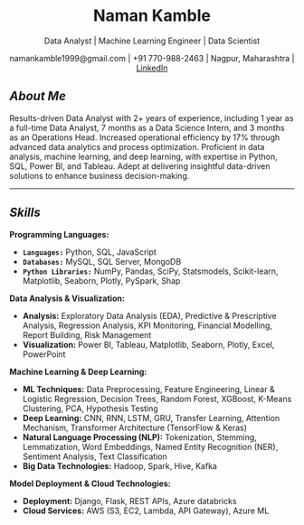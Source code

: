 
<h1 align="center">Naman Kamble</h1>
<p align="center">Data Analyst | Machine Learning Engineer | Data Scientist</p>
<p align="center">namankamble1999@gmail.com | +91 770-988-2463 | Nagpur, Maharashtra | <a href="https://www.linkedin.com/in/naman-kamble-b6005024b/">LinkedIn</a></p>

## ***About Me***
Results-driven Data Analyst with 2+ years of experience, including 1 year as a full-time Data Analyst, 7 months as a Data Science Intern, and 3 months as an Operations Head. Increased operational efficiency by 17% through advanced data analytics and process optimization. Proficient in data analysis, machine learning, and deep learning, with expertise in Python, SQL, Power BI, and Tableau. 
Adept at delivering insightful data-driven solutions to enhance business decision-making.

---

## ***Skills***
**Programming Languages:**
  - **`Languages:`** Python, SQL, JavaScript 
  - **`Databases:`** MySQL, SQL Server, MongoDB 
  - **`Python Libraries:`** NumPy, Pandas, SciPy, Statsmodels, Scikit-learn, Matplotlib, Seaborn, Plotly, PySpark, Shap 


**Data Analysis & Visualization:**
  - **Analysis:** Exploratory Data Analysis (EDA), Predictive & Prescriptive Analysis, Regression Analysis, KPI Monitoring, Financial Modelling, Report Building, Risk Management 
  - **Visualization:** Power BI, Tableau, Matplotlib, Seaborn, Plotly, Excel, PowerPoint

**Machine Learning & Deep Learning:**
  - **ML Techniques:** Data Preprocessing, Feature Engineering, Linear & Logistic Regression, Decision Trees, Random Forest, XGBoost, K-Means Clustering, PCA, Hypothesis Testing
  - **Deep Learning:** CNN, RNN, LSTM, GRU, Transfer Learning, Attention Mechanism, Transformer Architecture (TensorFlow & Keras) 
  - **Natural Language Processing (NLP):** Tokenization, Stemming, Lemmatization, Word Embeddings, Named Entity Recognition (NER), Sentiment Analysis, Text Classification
  - **Big Data Technologies:** Hadoop, Spark, Hive, Kafka

**Model Deployment & Cloud Technologies:** 
  - **Deployment:** Django, Flask, REST APIs, Azure databricks
  - **Cloud Services:** AWS (S3, EC2, Lambda, API Gateway), Azure ML
